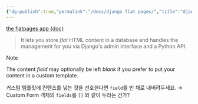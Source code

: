 ```yaml
---
{"dg-publish":true,"permalink":"/docs/django flat pages/","title":"django flat pages"}
---
```


[the flatpages app {doc}](https://docs.djangoproject.com/en/4.2/ref/contrib/flatpages/)

> It lets you store _flat_ HTML content in a database and handles the management for you via Django's admin interface and a Python API.

> [!note]  
> The content *field* may optionally be left *blank* if you prefer to put your content in a custom template.

커스텀 템플릿에 컨텐츠를 넣는 것을 선호한다면 `field`를 빈 채로 내버려두세요. → Custom Form 객체의 `fields`를 `[]` 와 같이 두라는 건가?
